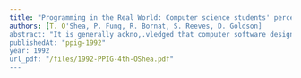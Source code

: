 ```yaml
---
title: "Programming in the Real World: Computer science students' perceptions of the values and difficulties of learning formal methods"
authors: [T. O'Shea, P. Fung, R. Bornat, S. Reeves, D. Goldson]
abstract: "It is generally ackno,.vledged that computer software design would benefit from insistence on a high standard of consistency and reliability. One solution to this is the application of formal reasoning techniques to establish the correctness of programs at an early stage in the design process. An increasing number of universities are integrating this approach to programming into their undergraduate computer science courses. This raises issues related to the process of learning formal reasoning methods and the difficulties computer science students may experience on such courses. In the light of the results of a preliminary survey of students' experiences in this area we look at the factors which may contribute to their difficulties and consider implications for computer science teaching."
publishedAt: "ppig-1992"
year: 1992
url_pdf: "/files/1992-PPIG-4th-OShea.pdf"
---
```

